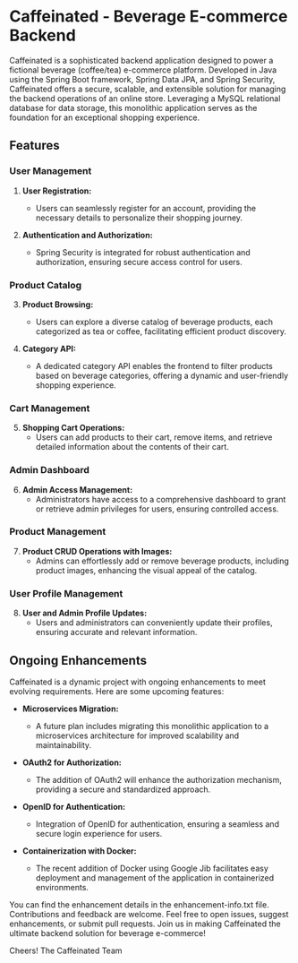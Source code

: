 # Caffeinated - Beverage E-commerce Backend

Caffeinated is a sophisticated backend application designed to power a fictional beverage (coffee/tea) e-commerce platform. Developed in Java using the Spring Boot framework, Spring Data JPA, and Spring Security, Caffeinated offers a secure, scalable, and extensible solution for managing the backend operations of an online store. Leveraging a MySQL relational database for data storage, this monolithic application serves as the foundation for an exceptional shopping experience.

## Features

### User Management

1. **User Registration:**

   - Users can seamlessly register for an account, providing the necessary details to personalize their shopping journey.

2. **Authentication and Authorization:**
   - Spring Security is integrated for robust authentication and authorization, ensuring secure access control for users.

### Product Catalog

3. **Product Browsing:**

   - Users can explore a diverse catalog of beverage products, each categorized as tea or coffee, facilitating efficient product discovery.

4. **Category API:**
   - A dedicated category API enables the frontend to filter products based on beverage categories, offering a dynamic and user-friendly shopping experience.

### Cart Management

5. **Shopping Cart Operations:**
   - Users can add products to their cart, remove items, and retrieve detailed information about the contents of their cart.

### Admin Dashboard

6. **Admin Access Management:**
   - Administrators have access to a comprehensive dashboard to grant or retrieve admin privileges for users, ensuring controlled access.

### Product Management

7. **Product CRUD Operations with Images:**
   - Admins can effortlessly add or remove beverage products, including product images, enhancing the visual appeal of the catalog.

### User Profile Management

8. **User and Admin Profile Updates:**
   - Users and administrators can conveniently update their profiles, ensuring accurate and relevant information.

## Ongoing Enhancements

Caffeinated is a dynamic project with ongoing enhancements to meet evolving requirements. Here are some upcoming features:

- **Microservices Migration:**

  - A future plan includes migrating this monolithic application to a microservices architecture for improved scalability and maintainability.

- **OAuth2 for Authorization:**

  - The addition of OAuth2 will enhance the authorization mechanism, providing a secure and standardized approach.

- **OpenID for Authentication:**

  - Integration of OpenID for authentication, ensuring a seamless and secure login experience for users.

- **Containerization with Docker:**
  - The recent addition of Docker using Google Jib facilitates easy deployment and management of the application in containerized environments.

You can find the enhancement details in the enhancement-info.txt file.
Contributions and feedback are welcome. Feel free to open issues, suggest enhancements, or submit pull requests. Join us in making Caffeinated the ultimate backend solution for beverage e-commerce!

Cheers!
The Caffeinated Team
